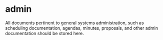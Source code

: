 # admin
All documents pertinent to general systems administration, such as scheduling documentation, agendas, minutes, proposals,  and other admin documentation should be stored here.

